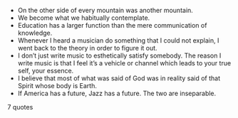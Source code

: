  - On the other side of every mountain was another mountain.
 - We become what we habitually contemplate.
 - Education has a larger function than the mere communication of knowledge.
 - Whenever I heard a musician do something that I could not explain, I went back to the theory in order to figure it out.
 - I don’t just write music to esthetically satisfy somebody. The reason I write music is that I feel it’s a vehicle or channel which leads to your true self, your essence.
 - I believe that most of what was said of God was in reality said of that Spirit whose body is Earth.
 - If America has a future, Jazz has a future. The two are inseparable.

7 quotes